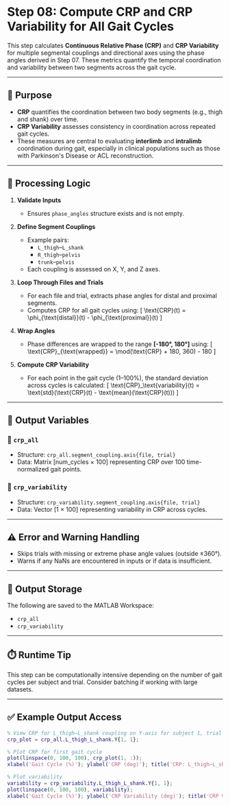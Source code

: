 # Step 08: Compute CRP and CRP Variability for All Gait Cycles

This step calculates **Continuous Relative Phase (CRP)** and **CRP Variability** for multiple segmental couplings and directional axes using the phase angles derived in Step 07. These metrics quantify the temporal coordination and variability between two segments across the gait cycle.

---

## 🧠 Purpose

- **CRP** quantifies the coordination between two body segments (e.g., thigh and shank) over time.
- **CRP Variability** assesses consistency in coordination across repeated gait cycles.
- These measures are central to evaluating **interlimb** and **intralimb** coordination during gait, especially in clinical populations such as those with Parkinson's Disease or ACL reconstruction.

---

## 🔁 Processing Logic

1. **Validate Inputs**
   - Ensures `phase_angles` structure exists and is not empty.

2. **Define Segment Couplings**
   - Example pairs:
     - `L_thigh`–`L_shank`
     - `R_thigh`–`pelvis`
     - `trunk`–`pelvis`
   - Each coupling is assessed on X, Y, and Z axes.

3. **Loop Through Files and Trials**
   - For each file and trial, extracts phase angles for distal and proximal segments.
   - Computes CRP for all gait cycles using:
     \[
     \text{CRP}(t) = \phi_{\text{distal}}(t) - \phi_{\text{proximal}}(t)
     \]

4. **Wrap Angles**
   - Phase differences are wrapped to the range **[-180°, 180°]** using:
     \[
     \text{CRP}_{\text{wrapped}} = \mod(\text{CRP} + 180, 360) - 180
     \]

5. **Compute CRP Variability**
   - For each point in the gait cycle (1–100%), the standard deviation across cycles is calculated:
     \[
     \text{CRP}_\text{variability}(t) = \text{std}(\text{CRP}(t) - \text{mean}(\text{CRP}(t)))
     \]

---

## 🧮 Output Variables

### 📌 `crp_all`
- Structure: `crp_all.segment_coupling.axis{file, trial}`
- Data: Matrix [num_cycles × 100] representing CRP over 100 time-normalized gait points.

### 📌 `crp_variability`
- Structure: `crp_variability.segment_coupling.axis{file, trial}`
- Data: Vector [1 × 100] representing variability in CRP across cycles.

---

## ⚠️ Error and Warning Handling

- Skips trials with missing or extreme phase angle values (outside ±360°).
- Warns if any NaNs are encountered in inputs or if data is insufficient.

---

## 💾 Output Storage

The following are saved to the MATLAB Workspace:
- `crp_all`
- `crp_variability`

---

## ⏱️ Runtime Tip

This step can be computationally intensive depending on the number of gait cycles per subject and trial. Consider batching if working with large datasets.

---

## ✅ Example Output Access

```matlab
% View CRP for L_thigh–L_shank coupling on Y-axis for subject 1, trial 1
crp_plot = crp_all.L_thigh_L_shank.Y{1, 1};

% Plot CRP for first gait cycle
plot(linspace(0, 100, 100), crp_plot(1, :));
xlabel('Gait Cycle (%)'); ylabel('CRP (deg)'); title('CRP: L_thigh–L_shank, Y-axis');

% Plot variability
variability = crp_variability.L_thigh_L_shank.Y{1, 1};
plot(linspace(0, 100, 100), variability);
xlabel('Gait Cycle (%)'); ylabel('CRP Variability (deg)'); title('CRP Variability');
